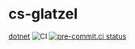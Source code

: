 # cs-glatzel

[dotnet](https://img.shields.io/badge/dotnet-net48;net8.0-blue)
![CI](https://github.com/Glatzel/cs-glatzel/actions/workflows/ci.yml/badge.svg?branch=main)
[![pre-commit.ci status](https://results.pre-commit.ci/badge/github/Glatzel/cs-glatzel/main.svg)](https://results.pre-commit.ci/latest/github/Glatzel/cs-glatzel/main)
